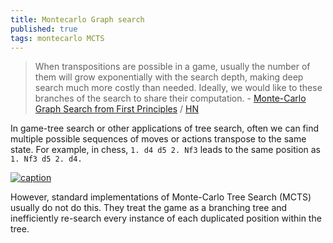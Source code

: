 ```yaml
---
title: Montecarlo Graph search
published: true
tags: montecarlo MCTS
---
```

> When transpositions are possible in a game, usually the number of them will grow exponentially with the search depth, making deep search much more costly than needed. Ideally, we would like to these branches of the search to share their computation. - [Monte-Carlo Graph Search from First Principles](https://github.com/lightvector/KataGo/blob/master/docs/GraphSearch.md#intro--background) / [HN](https://news.ycombinator.com/item?id=39662698)

In game-tree search or other applications of tree search, often we can find multiple possible sequences of moves or actions transpose to the same state. For example, in chess, `1. d4 d5 2. Nf3` leads to the same position as `1. Nf3 d5 2. d4.`

[![caption](https://github.com/lightvector/KataGo/raw/master/images/docs/chesstransposition.png)](https://github.com/lightvector/KataGo/blob/master/docs/GraphSearch.md#intro--background)

However, standard implementations of Monte-Carlo Tree Search (MCTS) usually do not do this. They treat the game as a branching tree and inefficiently re-search every instance of each duplicated position within the tree. 
